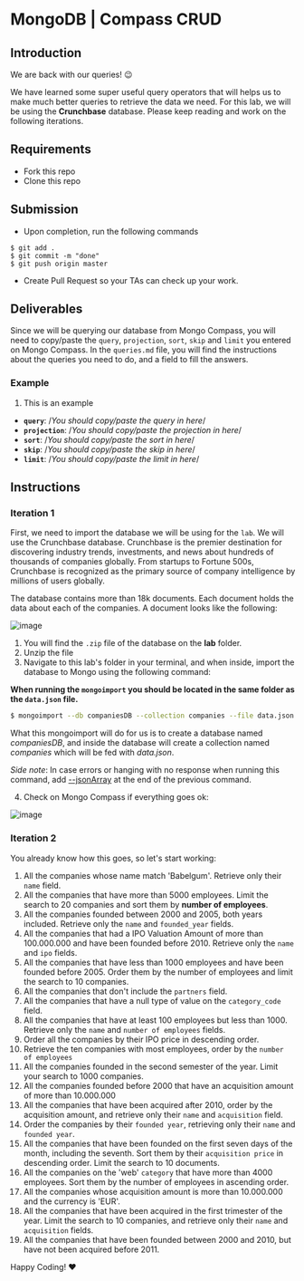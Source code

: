 

# MongoDB | Compass CRUD

## Introduction

We are back with our queries! :wink:

We have learned some super useful query operators that will helps us to make much better queries to retrieve the data we need. For this lab, we will be using the **Crunchbase** database. Please keep reading and work on the following iterations.

## Requirements

- Fork this repo
- Clone this repo

## Submission

- Upon completion, run the following commands

```
$ git add .
$ git commit -m "done"
$ git push origin master
```

- Create Pull Request so your TAs can check up your work.

## Deliverables

Since we will be querying our database from Mongo Compass, you will need to copy/paste the `query`, `projection`, `sort`, `skip` and `limit` you entered on Mongo Compass. In the `queries.md` file, you will find the instructions about the queries you need to do, and a field to fill the answers.

### Example

1. This is an example

- **`query`**: /_You should copy/paste the query in here_/
- **`projection`**: /_You should copy/paste the projection in here_/
- **`sort`**: /_You should copy/paste the sort in here_/
- **`skip`**: /_You should copy/paste the skip in here_/
- **`limit`**: /_You should copy/paste the limit in here_/

## Instructions

### Iteration 1

First, we need to import the database we will be using for the `lab`. We will use the Crunchbase database. Crunchbase is the premier destination for discovering industry trends, investments, and news about hundreds of thousands of companies globally. From startups to Fortune 500s, Crunchbase is recognized as the primary source of company intelligence by millions of users globally.

The database contains more than 18k documents. Each document holds the data about each of the companies. A document looks like the following:

![image](https://user-images.githubusercontent.com/23629340/36494916-d6db1770-1733-11e8-903e-5119b3c1b688.png)

1. You will find the `.zip` file of the database on the **lab** folder.
2. Unzip the file
3. Navigate to this lab's folder in your terminal, and when inside, import the database to Mongo using the following command:

**When running the `mongoimport` you should be located in the same folder as the `data.json` file.**

```bash
$ mongoimport --db companiesDB --collection companies --file data.json
```

What this mongoimport will do for us is to create a database named _companiesDB_, and inside the database will create a collection named _companies_ which will be fed with _data.json_.

_Side note_: In case errors or hanging with no response when running this command, add [--jsonArray](https://docs.mongodb.com/manual/reference/program/mongoimport/#cmdoption-mongoimport-jsonarray) at the end of the previous command.

4. Check on Mongo Compass if everything goes ok:

![image](https://user-images.githubusercontent.com/23629340/36534191-1f1bc5ec-17c6-11e8-9463-4945679b98c0.png)

### Iteration 2

You already know how this goes, so let's start working:

1. All the companies whose name match 'Babelgum'. Retrieve only their `name` field.
2. All the companies that have more than 5000 employees. Limit the search to 20 companies and sort them by **number of employees**.
3. All the companies founded between 2000 and 2005, both years included. Retrieve only the `name` and `founded_year` fields.
4. All the companies that had a IPO Valuation Amount of more than 100.000.000 and have been founded before 2010. Retrieve only the `name` and `ipo` fields.
5. All the companies that have less than 1000 employees and have been founded before 2005. Order them by the number of employees and limit the search to 10 companies.
6. All the companies that don't include the `partners` field.
7. All the companies that have a null type of value on the `category_code` field.
8. All the companies that have at least 100 employees but less than 1000. Retrieve only the `name` and `number of employees` fields.
9. Order all the companies by their IPO price in descending order.
10. Retrieve the ten companies with most employees, order by the `number of employees`
11. All the companies founded in the second semester of the year. Limit your search to 1000 companies.
12. All the companies founded before 2000 that have an acquisition amount of more than 10.000.000
13. All the companies that have been acquired after 2010, order by the acquisition amount, and retrieve only their `name` and `acquisition` field.
14. Order the companies by their `founded year`, retrieving only their `name` and `founded year`.
15. All the companies that have been founded on the first seven days of the month, including the seventh. Sort them by their `acquisition price` in descending order. Limit the search to 10 documents.
16. All the companies on the 'web' `category` that have more than 4000 employees. Sort them by the number of employees in ascending order.
17. All the companies whose acquisition amount is more than 10.000.000 and the currency is 'EUR'.
18. All the companies that have been acquired in the first trimester of the year. Limit the search to 10 companies, and retrieve only their `name` and `acquisition` fields.
19. All the companies that have been founded between 2000 and 2010, but have not been acquired before 2011.

Happy Coding! :heart:

